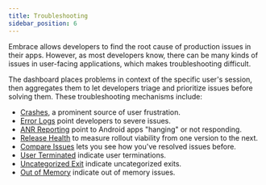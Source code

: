 ```yaml
---
title: Troubleshooting
sidebar_position: 6
---
```


Embrace allows developers to find the root cause of production issues in their apps. However, as most developers know, there can be many kinds of issues in user-facing applications, which makes troubleshooting difficult.

The dashboard places problems in context of the specific user's session, then aggregates them to let developers triage and prioritize issues before solving them. These troubleshooting mechanisms include:

- [Crashes](/docs/product/crashes/index.md), a prominent source of user frustration.
- [Error Logs](/docs/product/troubleshooting/error-logs.md) point developers to severe issues.
- [ANR Reporting](/docs/product//troubleshooting/anr-reporting.md) point to Android apps "hanging" or not responding.
- [Release Health](/docs/product//troubleshooting/release-health.md) to measure rollout viability from one version to the next.
- [Compare Issues](/docs/product//troubleshooting/compare.md) lets you see how you've resolved issues before.
- [User Terminated](/docs/product//troubleshooting/user-termination.md) indicate user terminations.
- [Uncategorized Exit](/docs/product//troubleshooting/uncategorized-exit.md) indicate uncategorized exits.
- [Out of Memory](/docs/product//troubleshooting/out-of-memory.md) indicate out of memory issues.